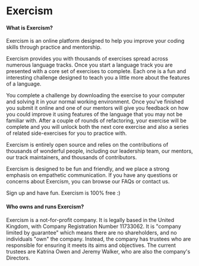 
# Exercism

#### What is Exercism?

Exercism is an online platform designed to help you improve your coding skills through practice and mentorship.

Exercism provides you with thousands of exercises spread across numerous language tracks. Once you start a language track you are presented with a core set of exercises to complete. Each one is a fun and interesting challenge designed to teach you a little more about the features of a language.

You complete a challenge by downloading the exercise to your computer and solving it in your normal working environment. Once you've finished you submit it online and one of our mentors will give you feedback on how you could improve it using features of the language that you may not be familiar with. After a couple of rounds of refactoring, your exercise will be complete and you will unlock both the next core exercise and also a series of related side-exercises for you to practice with.

Exercism is entirely open source and relies on the contributions of thousands of wonderful people, including our leadership team, our mentors, our track maintainers, and thousands of contributors.

Exercism is designed to be fun and friendly, and we place a strong emphasis on empathetic communication. If you have any questions or concerns about Exercism, you can browse our FAQs or contact us.

Sign up and have fun. Exercism is 100% free :)

#### Who owns and runs Exercism?

Exercism is a not-for-profit company. It is legally based in the United Kingdom, with Company Registration Number 11733062. It is "company limited by guarantee" which means there are no shareholders, and no individuals "own" the company. Instead, the company has trustees who are responsible for ensuring it meets its aims and objectives. The current trustees are Katrina Owen and Jeremy Walker, who are also the company's Directors.


